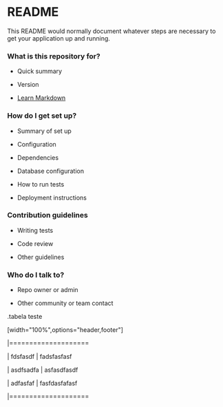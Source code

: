 # README #



This README would normally document whatever steps are necessary to get your application up and running.



### What is this repository for? ###



* Quick summary

* Version

* [Learn Markdown](https://bitbucket.org/tutorials/markdowndemo)



### How do I get set up? ###



* Summary of set up

* Configuration

* Dependencies

* Database configuration

* How to run tests

* Deployment instructions



### Contribution guidelines ###



* Writing tests

* Code review

* Other guidelines



### Who do I talk to? ###



* Repo owner or admin

* Other community or team contact





.tabela teste

[width="100%",options="header,footer"]

|====================

| fdsfasdf |  fadsfasfasf

|  asdfsadfa |  asfasdfasdf

|  adfasfaf |  fasfdasfafasf

|====================
